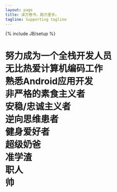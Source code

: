 ```yaml
---
layout: page
title: 读万卷书，跑万里步。
tagline: Supporting tagline
---
```

{% include JB/setup %}
<h1>努力成为一个全栈开发人员 <br> 
无比热爱计算机编码工作<br>
熟悉Android应用开发<br>
非严格的素食主义者<br>
安稳/忠诚主义者<br>
逆向思维患者<br>
健身爱好者<br>
超级奶爸<br>
准学渣<br>
职人<br>
帅
</h1>